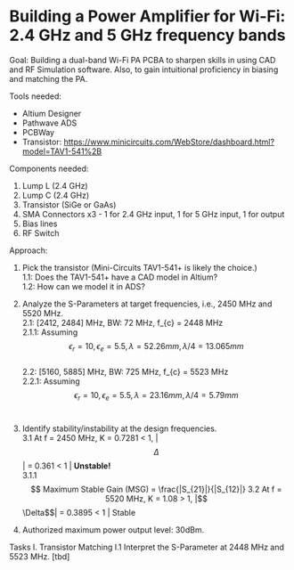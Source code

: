 # Building a Power Amplifier for Wi-Fi: 2.4 GHz and 5 GHz frequency bands

Goal: Building a dual-band Wi-Fi PA PCBA to sharpen skills in using CAD and RF Simulation software. Also, to gain intuitional proficiency in biasing and matching the PA. 

Tools needed: 
- Altium Designer
- Pathwave ADS
- PCBWay
- Transistor: https://www.minicircuits.com/WebStore/dashboard.html?model=TAV1-541%2B

Components needed:
1. Lump L (2.4 GHz)
2. Lump C (2.4 GHz)
3. Transistor (SiGe or GaAs)
4. SMA Connectors x3 - 1 for 2.4 GHz input, 1 for 5 GHz input, 1 for output
5. Bias lines
6. RF Switch

Approach: 
1. Pick the transistor (Mini-Circuits TAV1-541+ is likely the choice.) <br>
   1.1: Does the TAV1-541+ have a CAD model in Altium? <br>
   1.2: How can we model it in ADS? <br>

2. Analyze the S-Parameters at target frequencies, i.e., 2450 MHz and 5520 MHz. <br> 
2.1: [2412, 2484] MHz, BW: 72 MHz, f_{c} = 2448 MHz <br>
   2.1.1: Assuming $$\epsilon_{r} = 10, \epsilon_{e} = 5.5, \lambda = 52.26 mm, \lambda/4 = 13.065 mm $$ <br>
2.2: [5160, 5885] MHz, BW: 725 MHz, f_{c} = 5523 MHz <br>
   2.2.1: Assuming $$\epsilon_{r} = 10, \epsilon_{e} = 5.5, \lambda = 23.16 mm, \lambda/4 = 5.79 mm $$ <br>

3. Identify stability/instability at the design frequencies. <br>
   3.1 At f = 2450 MHz, K = 0.7281 < 1, |$$\Delta$$| = 0.361 < 1 | <b> Unstable! </b><br>
      3.1.1 $$ Maximum Stable Gain (MSG) = \frac{|S_{21}|}{|S_{12}|}
   3.2 At f = 5520 MHz, K = 1.08 > 1, |$$\Delta$$| = 0.3895 < 1 | Stable <br>
   

0. Authorized maximum power output level: 30dBm. 

Tasks
I. Transistor Matching
I.1 Interpret the S-Parameter at 2448 MHz and 5523 MHz. 
[tbd]
